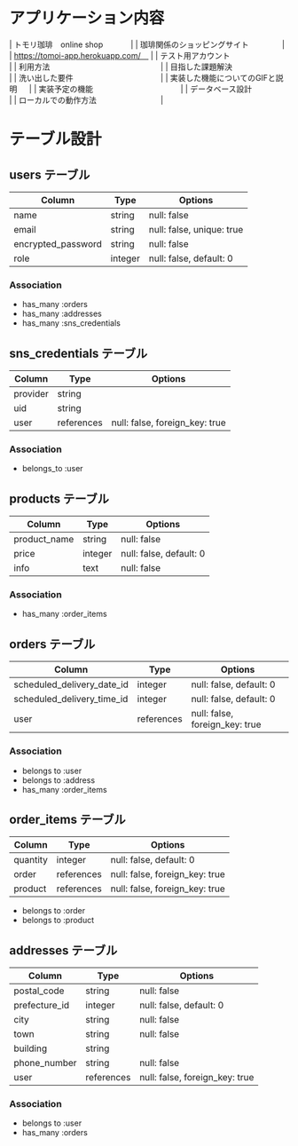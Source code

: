 # アプリケーション内容


| トモリ珈琲　online shop    　　　     |
| 珈琲関係のショッピングサイト　　　　     |
| https://tomoi-app.herokuapp.com/　 |
| テスト用アカウント　　　　　　　　　     |
| 利用方法　　　　　　　　　　　　　　     |
| 目指した課題解決　　　　　　　          |
| 洗い出した要件　　　　　　　　　　　     |
| 実装した機能についてのGIFと説明  　     |
| 実装予定の機能　　　　　　　　　　　     |
| データベース設計　　　　　　　　　　     |
| ローカルでの動作方法　　　　　　　　     |















# テーブル設計



## users テーブル

| Column             | Type    | Options                   |
| ------------------ | ------  | ------------------------- |
| name               | string  | null: false               |
| email              | string  | null: false, unique: true |
| encrypted_password | string  | null: false               |
| role               | integer | null: false, default: 0   |

### Association

- has_many   :orders
- has_many   :addresses
- has_many   :sns_credentials



## sns_credentials テーブル

| Column             | Type       | Options                        |
| ------------------ | ---------- | ------------------------------ |
| provider           | string     |
| uid                | string     |
| user               | references | null: false, foreign_key: true |

### Association

- belongs_to :user




## products テーブル

| Column                 | Type       | Options                        |
| ---------------------- | ---------- | ------------------------------ |
| product_name           | string     | null: false                    |
| price                  | integer    | null: false, default: 0        |
| info                   | text       | null: false                    |

### Association

- has_many    :order_items


## orders テーブル

| Column                      | Type       | Options                        |
| --------------------------  | ---------- | ------------------------------ |
| scheduled_delivery_date_id  | integer    | null: false, default: 0        |
| scheduled_delivery_time_id  | integer    | null: false, default: 0        |
| user                        | references | null: false, foreign_key: true |


### Association

- belongs to  :user
- belongs to  :address
- has_many    :order_items



## order_items テーブル

| Column                      | Type       | Options                        |
| --------------------------- | ---------- | ------------------------------ |
| quantity                    | integer    | null: false, default: 0        |
| order                       | references | null: false, foreign_key: true |
| product                     | references | null: false, foreign_key: true |

- belongs to :order
- belongs to :product






## addresses テーブル

| Column                      | Type       | Options                        |
| --------------------------- | ---------- | ------------------------------ |
| postal_code                 | string     | null: false                    |
| prefecture_id               | integer    | null: false, default: 0        |
| city                        | string     | null: false                    |
| town                        | string     | null: false                    |
| building                    | string     |
| phone_number                | string     | null: false                    |
| user                        | references | null: false, foreign_key: true |


### Association

- belongs to :user
- has_many   :orders







